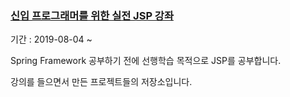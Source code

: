 ### [신입 프로그래머를 위한 실전 JSP 강좌](<https://www.inflearn.com/course/실전-jsp-강좌/>)

기간 : 2019-08-04 ~ 

Spring Framework 공부하기 전에 선행학습 목적으로 JSP를 공부합니다.

강의를 들으면서 만든 프로젝트들의 저장소입니다.